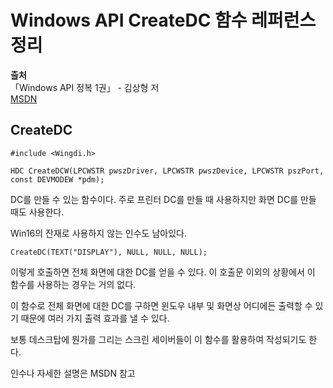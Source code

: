 # Windows API CreateDC 함수 레퍼런스 정리
  
**출처**  
「Windows API 정복 1권」 - 김상형 저  
<a href = "https://docs.microsoft.com/en-us/windows/win32/api/wingdi/nf-wingdi-createdcw">MSDN</a>  
  
## CreateDC
  
    #include <Wingdi.h>

    HDC CreateDCW(LPCWSTR pwszDriver, LPCWSTR pwszDevice, LPCWSTR pszPort, const DEVMODEW *pdm);
  
DC를 만들 수 있는 함수이다. 주로 프린터 DC를 만들 때 사용하지만 화면 DC를 만들 때도 사용한다.  
  
Win16의 잔재로 사용하지 않는 인수도 남아있다.  
  
    CreateDC(TEXT("DISPLAY"), NULL, NULL, NULL);
  
이렇게 호출하면 전체 화면에 대한 DC를 얻을 수 있다. 이 호출문 이외의 상황에서 이 함수를 사용하는 경우는 거의 없다.  
  
이 함수로 전체 화면에 대한 DC를 구하면 윈도우 내부 및 화면상 어디에든 출력할 수 있기 때문에 여러 가지 출력 효과를 낼 수 있다.  
  
보통 데스크탑에 뭔가를 그리는 스크린 세이버들이 이 함수를 활용하여 작성되기도 한다.  
  
인수나 자세한 설명은 MSDN 참고